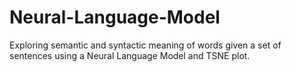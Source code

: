 # Neural-Language-Model
Exploring semantic and syntactic meaning of words given a set of sentences using a Neural Language Model and TSNE plot.
